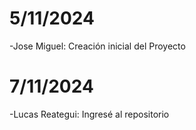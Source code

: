 
# 5/11/2024

-Jose Miguel: Creación inicial del Proyecto

# 7/11/2024

-Lucas Reategui: Ingresé al repositorio 